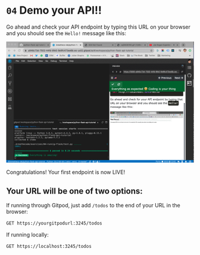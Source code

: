 # `04` Demo your API!!

Go ahead and check your API endpoint by typing this URL on your browser and you should see the `Hello!` message like this:

![Demo your API](../../assets/check-live.gif?raw=true)

Congratulations! Your first endpoint is now LIVE!

## Your URL will be one of two options:

If running through Gitpod, just add `/todos` to the end of your URL in the browser:

```txt
GET https://yourgitpodurl:3245/todos
```

If running locally:

```txt
GET https://localhost:3245/todos
```


